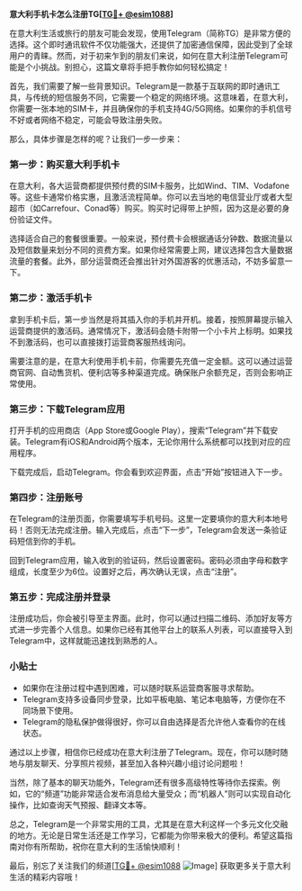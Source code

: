 **意大利手机卡怎么注册TG[[TG💪+ @esim1088](https://t.me/s/esim1088)]**

在意大利生活或旅行的朋友可能会发现，使用Telegram（简称TG）是非常方便的选择。这个即时通讯软件不仅功能强大，还提供了加密通信保障，因此受到了全球用户的青睐。然而，对于初来乍到的朋友们来说，如何在意大利注册Telegram可能是个小挑战。别担心，这篇文章将手把手教你如何轻松搞定！

首先，我们需要了解一些背景知识。Telegram是一款基于互联网的即时通讯工具，与传统的短信服务不同，它需要一个稳定的网络环境。这意味着，在意大利，你需要一张本地的SIM卡，并且确保你的手机支持4G/5G网络。如果你的手机信号不好或者网络不稳定，可能会导致注册失败。

那么，具体步骤是怎样的呢？让我们一步一步来：

### 第一步：购买意大利手机卡

在意大利，各大运营商都提供预付费的SIM卡服务，比如Wind、TIM、Vodafone等。这些卡通常价格实惠，且激活流程简单。你可以去当地的电信营业厅或者大型超市（如Carrefour、Conad等）购买。购买时记得带上护照，因为这是必要的身份验证文件。

选择适合自己的套餐很重要。一般来说，预付费卡会根据通话分钟数、数据流量以及短信数量来划分不同的资费方案。如果你经常需要上网，建议选择包含大量数据流量的套餐。此外，部分运营商还会推出针对外国游客的优惠活动，不妨多留意一下。

### 第二步：激活手机卡

拿到手机卡后，第一步当然是将其插入你的手机并开机。接着，按照屏幕提示输入运营商提供的激活码。通常情况下，激活码会随卡附带一个小卡片上标明。如果找不到激活码，也可以直接拨打运营商客服热线询问。

需要注意的是，在意大利使用手机卡前，你需要先充值一定金额。这可以通过运营商官网、自动售货机、便利店等多种渠道完成。确保账户余额充足，否则会影响正常使用。

### 第三步：下载Telegram应用

打开手机的应用商店（App Store或Google Play），搜索“Telegram”并下载安装。Telegram有iOS和Android两个版本，无论你用什么系统都可以找到对应的应用程序。

下载完成后，启动Telegram。你会看到欢迎界面，点击“开始”按钮进入下一步。

### 第四步：注册账号

在Telegram的注册页面，你需要填写手机号码。这里一定要填你的意大利本地号码！否则无法完成注册。输入完成后，点击“下一步”，Telegram会发送一条验证码短信到你的手机。

回到Telegram应用，输入收到的验证码，然后设置密码。密码必须由字母和数字组成，长度至少为6位。设置好之后，再次确认无误，点击“注册”。

### 第五步：完成注册并登录

注册成功后，你会被引导至主界面。此时，你可以通过扫描二维码、添加好友等方式进一步完善个人信息。如果你已经有其他平台上的联系人列表，可以直接导入到Telegram中，这样就能迅速找到熟悉的人。

### 小贴士

- 如果你在注册过程中遇到困难，可以随时联系运营商客服寻求帮助。
- Telegram支持多设备同步登录，比如平板电脑、笔记本电脑等，方便你在不同场景下使用。
- Telegram的隐私保护做得很好，你可以自由选择是否允许他人查看你的在线状态。

通过以上步骤，相信你已经成功在意大利注册了Telegram。现在，你可以随时随地与朋友聊天、分享照片视频，甚至加入各种兴趣小组讨论问题啦！

当然，除了基本的聊天功能外，Telegram还有很多高级特性等待你去探索。例如，它的“频道”功能非常适合发布消息给大量受众；而“机器人”则可以实现自动化操作，比如查询天气预报、翻译文本等。

总之，Telegram是一个非常实用的工具，尤其是在意大利这样一个多元文化交融的地方。无论是日常生活还是工作学习，它都能为你带来极大的便利。希望这篇指南对你有所帮助，祝你在意大利的生活愉快顺利！

最后，别忘了关注我们的频道[[TG💪+ @esim1088](https://t.me/s/esim1088) ![Image](https://i.postimg.cc/4NQfJmqS/Snipaste-2025-05-13-00-14-12.png)] 获取更多关于意大利生活的精彩内容哦！